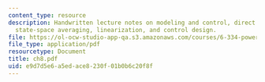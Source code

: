 ```yaml
---
content_type: resource
description: Handwritten lecture notes on modeling and control, direct circuit averaging,
  state-space averaging, linearization, and control design.
file: https://ol-ocw-studio-app-qa.s3.amazonaws.com/courses/6-334-power-electronics-spring-2007/e9d7d5e6a5edace8230f01b0b6c20f8f_ch8.pdf
file_type: application/pdf
resourcetype: Document
title: ch8.pdf
uid: e9d7d5e6-a5ed-ace8-230f-01b0b6c20f8f
---
```

